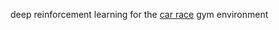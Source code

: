 deep reinforcement learning for the [car race](https://www.gymlibrary.dev/environments/box2d/car_racing/) gym environment
